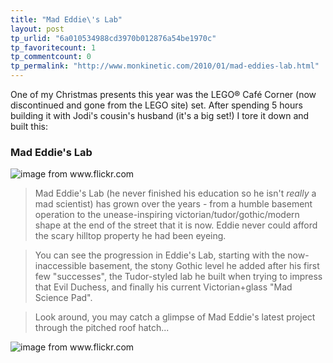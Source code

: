 ```yaml
---
title: "Mad Eddie\'s Lab"
layout: post
tp_urlid: "6a010534988cd3970b012876a54be1970c"
tp_favoritecount: 1
tp_commentcount: 0
tp_permalink: "http://www.monkinetic.com/2010/01/mad-eddies-lab.html"
---
```

One of my Christmas presents this year was the LEGO&reg; Caf&eacute; Corner (now discontinued and gone from the LEGO site) set. After spending 5 hours building it with Jodi's cousin's husband (it's a big set!) I tore it down and built this:

### Mad Eddie's Lab

<img  class="asset asset-image at-xid-6a010534988cd3970b0120a7a2c394970b " alt="image from www.flickr.com" title="image from www.flickr.com" src="http://steveivy.typepad.com/.a/6a010534988cd3970b0120a7a2c394970b-800wi" border="0" />

>Mad Eddie's Lab (he never finished his education so he isn't *really* a mad scientist) has grown over the years - from a humble basement operation to the unease-inspiring victorian/tudor/gothic/modern shape at the end of the street that it is now. Eddie never could afford the scary hilltop property he had been eyeing.

>You can see the progression in Eddie's Lab, starting with the now-inaccessible basement, the stony Gothic level he added after his first few "successes", the Tudor-styled lab he built when trying to impress that Evil Duchess, and finally his current Victorian+glass "Mad Science Pad".

>Look around, you may catch a glimpse of Mad Eddie's latest project through the pitched roof hatch...

<img class="asset  asset-image at-xid-6a010534988cd3970b012876a54688970c" alt="image from www.flickr.com" title="image from www.flickr.com" src="http://steveivy.typepad.com/.a/6a010534988cd3970b012876a54688970c-800wi" border="0"  />


